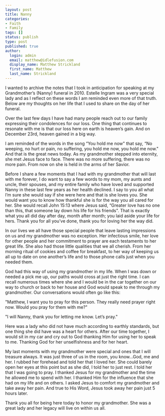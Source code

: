 ```yaml
---
layout: post
title: Nanny
categories:
- Faith
- Family
tags: []
status: publish
type: post
published: true
author:
  login: admin
  email: matthew@idlefusion.com
  display_name: Matthew Strickland
  first_name: Matthew
  last_name: Strickland
---
```

I wanted to archive the notes that I took in anticipation for speaking at my Grandmother’s (Nanny) funeral in 2010.  Estelle Ingram was a very special lady and as I reflect on these words I am reminded even more of that truth.  Below are my thoughts on her life that I used to share on the day of her funeral.

<!-- more -->

Over the last few days I have had many people reach out to our family expressing their condolences for our loss.  One thing that continues to resonate with me is that our loss here on earth is heaven’s gain.  And on December 23rd, heaven gained in a big way.  

I am reminded of the words in the song “You hold me now" that say, “No weeping, no hurt or pain, no suffering, you hold me now, you hold me now."  And that is the great news today.  As my grandmother stepped into eternity, she met Jesus face to face.  There was no more suffering, there was no more pain.  From now on she is held in the arms of her Savior.

Before I share a few moments that I had with my grandmother that will last with me forever, I do want to say a few words to my mom, my aunts and uncle, their spouses, and my entire family who have loved and supported Nanny in these last few years as her health declined.  I say to you all what I’m sure she would say if she were here and that is she loves you.  She would want you to know how thankful she is for the way you all cared for her.  She would recall John 15:13 where Jesus said, “Greater love has no one than this, that someone lay down his life for his friends".  That is exactly what you all did day after day, month after month; you laid aside your life for hers.  Thank you for all you’ve done, thank you for loving her the way did.

In our lives we all have those special people that leave lasting impressions on us and my grandmother was no exception.  Her infectious smile, her love for other people and her commitment to prayer are each testaments to her great life.  She also had those little qualities that we all cherish.  From her morning ritual of cookies and coffee for breakfast, to her way of keeping us all up to date on one another’s life and to those phone calls just when you needed them.

God had this way of using my grandmother in my life.  When I was down or needed a pick me up, our paths would cross at just the right time.  I can recall numerous times where she and I would be in the car together on our way to church or back to her house and God would speak to me through my grandmother.  Our conversations would often go like this:

"Matthew, I want you to pray for this person.  They really need prayer right now.  Would you pray for them with me?"

"I will Nanny, thank you for letting me know.  Let’s pray."

Here was a lady who did not have much according to earthly standards, but one thing she did have was a heart for others.  After our time together, I would sit in my car and cry out to God thanking Him for using her to speak to me.  Thanking God for her unselfishness and for her heart.

My last moments with my grandmother were special and ones that I will treasure always.  It was just three of us in the room, you know…God, me and her.  I rubbed her forehead and told her that I loved her.  She could barely open her eyes at this point but as she did, I told her to just rest.  I told her that I was going to pray. I thanked Jesus for my grandmother and the time he allowed me to spend with her.  I thanked Him for the influence that she had on my life and on others.  I asked Jesus to comfort my grandmother and take away her pain.  And true to His Word, Jesus took away her pain just 5 hours later.

Thank you all for being here today to honor my grandmother.  She was a great lady and her legacy will live on within us all.
